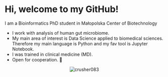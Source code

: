 # Hi, welcome to my GitHub!
I am a Bioinformatics PhD student in Małopolska Center of Biotechnology

- I work with analysis of human gut microbiome. 
- My main area of interest is Data Science applied to biomedical sciences. Therefore my main language is Python and my fav tool is Jupyter Notebook.
- I was trained in clinical medicine (MD).
- Open for cooperation. 🤝
<p align="center"><img align="center" src="https://github-readme-stats.vercel.app/api/top-langs/?username=crusher083&theme=nightowl" alt="crusher083" /></p>
